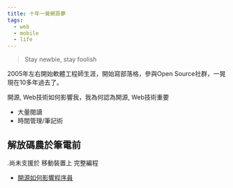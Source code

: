 ```yaml
---
title: 十年一覺網頁夢
tags:
  - web
  - mobile
  - life
---
```


> Stay newbie, stay foolish

2005年左右開始軟體工程師生涯，開始寫部落格，參與Open Source社群，一晃現在10多年過去了。

開源, Web技術如何影響我，我為何認為開源, Web技術重要

* 大量閱讀
* 時間管理/筆記術

## 解放碼農於筆電前

.尚未支援於 移動裝置上 完整編程



* [開源如何影響程序員](http://36kr.com/p/5063353.html)
